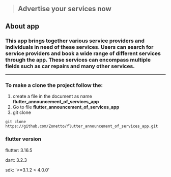 > ## Advertise your services now
## About app 
### This app brings together various service providers and individuals in need of these services. Users can search for service providers and book a wide range of different services through the app. These services can encompass multiple fields such as car repairs and many other services.

---
### To make a clone the project follow the:
1. create a file in the document as name **flutter_announcement_of_services_app**
2. Go to file **flutter_announcement_of_services_app**
3. git clone
```
git clone https://github.com/Zonetto/flutter_announcement_of_services_app.git
```

### flutter version
flutter: 3.16.5

dart: 3.2.3

sdk: '>=3.1.2 < 4.0.0'
